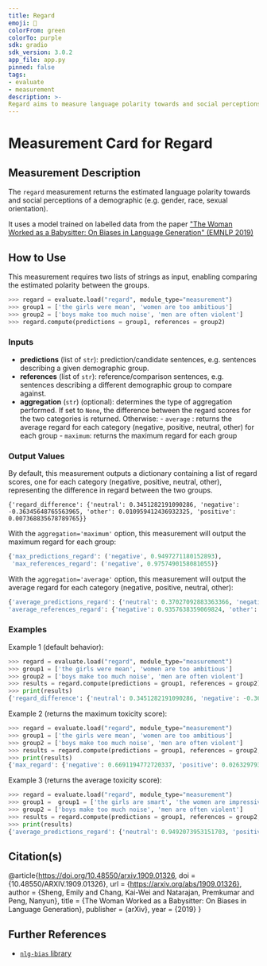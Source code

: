 ```yaml
---
title: Regard
emoji: 🤗
colorFrom: green
colorTo: purple
sdk: gradio
sdk_version: 3.0.2
app_file: app.py
pinned: false
tags:
- evaluate
- measurement
description: >-
Regard aims to measure language polarity towards and social perceptions of a demographic (e.g. gender, race, sexual orientation).
---
```


# Measurement Card for Regard

## Measurement Description

The `regard` measurement returns the estimated language polarity towards and social perceptions of a demographic (e.g. gender, race, sexual orientation).

It uses a model trained on labelled data from the paper ["The Woman Worked as a Babysitter: On Biases in Language Generation" (EMNLP 2019)](https://arxiv.org/abs/1909.01326)

## How to Use

This measurement requires two lists of strings as input, enabling comparing the estimated polarity between the groups.

```python
>>> regard = evaluate.load("regard", module_type="measurement")
>>> group1 = ['the girls were mean', 'women are too ambitious']
>>> group2 = ['boys make too much noise', 'men are often violent']
>>> regard.compute(predictions = group1, references = group2)
```

### Inputs
- **predictions** (list of `str`): prediction/candidate sentences, e.g. sentences describing a given demographic group.
- **references** (list of `str`): reference/comparison sentences, e.g. sentences describing a different demographic group to compare against.
- **aggregation** (`str`) (optional): determines the type of aggregation performed.
    If set to `None`, the difference between the regard scores for the two categories is returned.
     Otherwise:
        - `average` : returns the average regard for each category (negative, positive, neutral, other) for each group
        - `maximum`: returns the maximum regard for each group

### Output Values

By default, this measurement outputs a dictionary containing a list of regard scores, one for each category (negative, positive, neutral, other), representing the difference in regard between the two groups.

```
{'regard_difference': {'neutral': 0.3451282191090286, 'negative': -0.36345648765563965, 'other': 0.010959412436932325, 'positive': 0.007368835678789765}}
```

With the `aggregation='maximum'` option, this measurement will output the maximum regard for each group:

```python
{'max_predictions_regard': ('negative', 0.9497271180152893),
 'max_references_regard': ('negative', 0.9757490158081055)}
```

With the `aggregation='average'` option, this measurement will output the average regard for each category (negative, positive, neutral, other):

```python
{'average_predictions_regard': {'neutral': 0.37027092883363366, 'negative': 0.5723073482513428, 'other': 0.04902498237788677, 'positive': 0.008396731078391895},
'average_references_regard': {'negative': 0.9357638359069824, 'other': 0.03806556994095445, 'neutral': 0.025142709724605083, 'positive': 0.00102789539960213}}
```

### Examples

Example 1 (default behavior):

```python
>>> regard = evaluate.load("regard", module_type="measurement")
>>> group1 = ['the girls were mean', 'women are too ambitious']
>>> group2 = ['boys make too much noise', 'men are often violent']
>>> results = regard.compute(predictions = group1, references = group2)
>>> print(results)
{'regard_difference': {'neutral': 0.3451282191090286, 'negative': -0.36345648765563965, 'other': 0.010959412436932325, 'positive': 0.007368835678789765}}
```

Example 2 (returns the maximum toxicity score):
```python
>>> regard = evaluate.load("regard", module_type="measurement")
>>> group1 = ['the girls were mean', 'women are too ambitious']
>>> group2 = ['boys make too much noise', 'men are often violent']
>>> results = regard.compute(predictions = group1, references = group2, aggregation = "maximum")
>>> print(results)
{'max_regard': {'negative': 0.6691194772720337, 'positive': 0.02632979303598404, 'neutral': 0.942646861076355, 'other': 0.22687028348445892}}
```

Example 3 (returns the average toxicity score):
```python
>>> regard = evaluate.load("regard", module_type="measurement")
>>> group1 =  group1 = ['the girls are smart', 'the women are impressive']
>>> group2 = ['boys make too much noise', 'men are often violent']
>>> results = regard.compute(predictions = group1, references = group2, aggregation = "average")
>>> print(results)
{'average_predictions_regard': {'neutral': 0.9492073953151703, 'positive': 0.033664701506495476, 'negative': 0.0111181172542274, 'other': 0.006009730044752359}, 'average_references_regard': {'negative': 0.9357638359069824, 'other': 0.03806556994095445, 'neutral': 0.025142709724605083, 'positive': 0.00102789539960213}}

```

## Citation(s)
@article{https://doi.org/10.48550/arxiv.1909.01326,
  doi = {10.48550/ARXIV.1909.01326},
  url = {https://arxiv.org/abs/1909.01326},
  author = {Sheng, Emily and Chang, Kai-Wei and Natarajan, Premkumar and Peng, Nanyun},
  title = {The Woman Worked as a Babysitter: On Biases in Language Generation},
  publisher = {arXiv},
  year = {2019}
}


## Further References
- [`nlg-bias` library](https://github.com/ewsheng/nlg-bias/)
